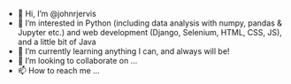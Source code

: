 - 👋 Hi, I’m @johnrjervis
- 👀 I’m interested in Python (including data analysis with numpy, pandas & Jupyter etc.) and web development (Django, Selenium, HTML, CSS, JS), and a little bit of Java
- 🌱 I’m currently learning anything I can, and always will be!
- 💞️ I’m looking to collaborate on ...
- 📫 How to reach me ...

<!---
johnrjervis/johnrjervis is a ✨ special ✨ repository because its `README.md` (this file) appears on your GitHub profile.
You can click the Preview link to take a look at your changes.
--->
